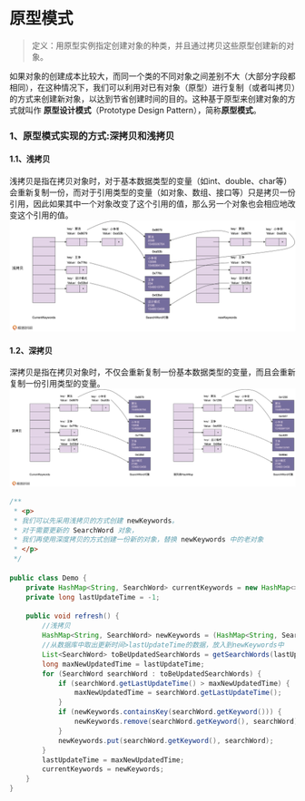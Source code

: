 # 原型模式

> 定义：用原型实例指定创建对象的种类，并且通过拷贝这些原型创建新的对象。

如果对象的创建成本比较大，而同一个类的不同对象之间差别不大（大部分字段都相同），在这种情况下，我们可以利用对已有对象（原型）进行复制（或者叫拷贝）的方式来创建新对象，以达到节省创建时间的目的。这种基于原型来创建对象的方式就叫作
**原型设计模式**（Prototype Design Pattern），简称**原型模式**。

### 1、原型模式实现的方式:深拷贝和浅拷贝

#### 1.1、浅拷贝

浅拷贝是指在拷贝对象时，对于基本数据类型的变量（如int、double、char等）会重新复制一份，而对于引用类型的变量（如对象、数组、接口等）只是拷贝一份引用，因此如果其中一个对象改变了这个引用的值，那么另一个对象也会相应地改变这个引用的值。
![](浅拷贝.webp)

#### 1.2、深拷贝

深拷贝是指在拷贝对象时，不仅会重新复制一份基本数据类型的变量，而且会重新复制一份引用类型的变量。
![](深拷贝.webp)

```java
/**
 * <p>
 * 我们可以先采用浅拷贝的方式创建 newKeywords。
 * 对于需要更新的 SearchWord 对象，
 * 我们再使用深度拷贝的方式创建一份新的对象，替换 newKeywords 中的老对象
 * </p>
 */

public class Demo {
    private HashMap<String, SearchWord> currentKeywords = new HashMap<>();
    private long lastUpdateTime = -1;

    public void refresh() {
        //浅拷贝
        HashMap<String, SearchWord> newKeywords = (HashMap<String, SearchWord>) currentKeywords.clone();
        //从数据库中取出更新时间>lastUpdateTime的数据，放入到newKeywords中
        List<SearchWord> toBeUpdatedSearchWords = getSearchWords(lastUpdateTime);
        long maxNewUpdatedTime = lastUpdateTime;
        for (SearchWord searchWord : toBeUpdatedSearchWords) {
            if (searchWord.getLastUpdateTime() > maxNewUpdatedTime) {
                maxNewUpdatedTime = searchWord.getLastUpdateTime();
            }
            if (newKeywords.containsKey(searchWord.getKeyword())) {
                newKeywords.remove(searchWord.getKeyword(), searchWord);
            }
            newKeywords.put(searchWord.getKeyword(), searchWord);
        }
        lastUpdateTime = maxNewUpdatedTime;
        currentKeywords = newKeywords;
    }
}
```